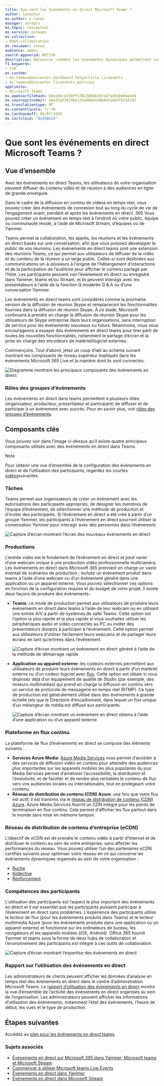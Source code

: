 ```yaml
---
title: Que sont les événements en direct Microsoft Teams ?
author: lanachin
ms.author: v-lanac
manager: serdars
ms.topic: conceptual
ms.service: msteams
ms.collection:
- M365-collaboration
ms.reviewer: sonua
audience: admin
search.appverid: MET150
description: Découvrez comment les événements dynamiques permettent aux utilisateurs de diffuser de la vidéo et du contenu sur des audiences en ligne de grande taille dans Teams, Yammer et en flux.
f1.keywords:
- CSH
ms.custom:
- ms.teamsadmincenter.dashboard.helparticle.liveevents
- ms.teamsadmincenter.liveevents.policies
appliesto:
- Microsoft Teams
ms.openlocfilehash: b4ea5bce539ff178130910297a47add38464e4d4
ms.sourcegitcommit: a6425a536746e129ab8bda3984b5ae63fb316192
ms.translationtype: MT
ms.contentlocale: fr-FR
ms.lasthandoff: 03/07/2020
ms.locfileid: "42558524"
---
```

# <a name="what-are-microsoft-teams-live-events"></a>Que sont les événements en direct Microsoft Teams ?

## <a name="overview"></a>Vue d’ensemble

Avec les événements en direct Teams, les utilisateurs de votre organisation peuvent diffuser du contenu vidéo et de réunion à des audiences en ligne de grande envergure. 

Dans le cadre de la diffusion en continu de vidéos en temps réel, vous pouvez créer des événements de connexion tout au long du cycle de vie de l’engagement avant, pendant et après les événements en direct. 365 Vous pouvez créer un événement en temps réel à l’endroit où votre public, équipe ou communauté réside, à l’aide de Microsoft Stream, d’équipes ou de Yammer.  

Teams permet la collaboration, les appels, les réunions et les événements en direct basés sur une conversation, afin que vous puissiez développer le public de vos réunions. Les événements en direct teams sont une extension des réunions Teams, ce qui permet aux utilisateurs de diffuser de la vidéo et du contenu de la réunion à un large public. Celles-ci sont destinées aux communications un-à-plusieurs à l’origine de l’hébergement d’interactions et de la participation de l’auditoire pour afficher le contenu partagé par l’hôte. Les participants peuvent voir l’événement en direct ou enregistré dans Yammer, teams et/ou Stream, et ils peuvent interagir avec les présentateurs à l’aide de la fonction Q modérée Q & A ou d’une conversation Yammer.

Les événements en direct teams sont considérés comme la prochaine version de la diffusion de réunion Skype et remplaceront les fonctionnalités fournies dans la diffusion de réunion Skype. À ce stade, Microsoft continuera à prendre en charge la diffusion de réunion Skype pour les utilisateurs de Skype entreprise dans leurs organisations, sans interruption de service pour les événements nouveaux ou futurs. Néanmoins, nous vous encourageons à essayer des événements en direct teams pour tirer parti de toutes les nouvelles fonctionnalités, notamment le partage d’écran et la prise en charge des encodeurs de matériel/logiciel externes.

Commençons. Tout d’abord, jetez un coup d’œil au schéma suivant montrant les composants de niveau supérieur impliqués dans les événements Microsoft 365 Live et la manière dont ils sont connectés. 

![Diagramme montrant les principaux composants des événements en direct](../media/teams-live-events.png  "Diagramme montrant les principaux composants des événements en direct, de planification, de production, de plate-forme de flux et de fournisseurs de services de eCDN tiers")

### <a name="event-group-roles"></a>Rôles des groupes d’événements
Les événements en direct dans teams permettent à plusieurs rôles (organisateur, producteur, présentateur et participant) de diffuser et de participer à un événement avec succès. Pour en savoir plus, voir [rôles des groupes d’événements](https://support.office.com/article/get-started-with-microsoft-teams-live-events-d077fec2-a058-483e-9ab5-1494afda578a?ui=en-US&rs=en-US&ad=US#bkmk_roles).

## <a name="key-components"></a>Composants clés
Vous pouvez voir dans l’image ci-dessus qu’il existe quatre principaux composants utilisés avec des événements en direct dans Teams.

> [!NOTE]
> Pour obtenir une vue d’ensemble de la configuration des événements en direct et de l’utilisation des participants, regardez les courtes [vidéos](https://support.office.com/article/video-plan-and-schedule-a-live-event-f92363a0-6d98-46d2-bdd9-f2248075e502)suivantes.

### <a name="scheduling"></a>Tâches
Teams permet aux organisateurs de créer un événement avec les autorisations des participants appropriés, de désigner les membres de l’équipe d’événement, de sélectionner une méthode de production et d’inviter des participants. Si l’événement en direct a été créé à partir d’un groupe Yammer, les participants à l’événement en direct pourront utiliser la conversation Yammer pour interagir avec des personnes dans l’événement. 

![Capture d’écran montrant l’écran des nouveaux événements en direct](../media/teams-live-events-schedule.png "Capture d’écran montrant l’écran nouvel événement en direct pour créer et planifier un événement en direct")

### <a name="production"></a>Productions
L’entrée vidéo est le fondement de l’événement en direct et peut varier d’une webcam unique à une production vidéo professionnelle multicaméra. Les événements en direct dans Microsoft 365 prennent en charge un vaste éventail de scénarios de production ; incluez un événement produit dans teams à l’aide d’une webcam ou d’un événement généré dans une application ou un appareil externe. Vous pouvez sélectionner ces options en fonction de la configuration requise et du budget de votre projet. Il existe deux façons de produire des événements :

- **Teams**: ce mode de production permet aux utilisateurs de produire leurs événements en direct dans teams à l’aide de leur webcam ou en utilisant une entrée A/V à partir de systèmes de salle Teams. Cette option est l’option la plus rapide et la plus rapide si vous souhaitez utiliser les périphériques audio et vidéo connectés au PC ou inviter des présentateurs distants à participer à l’événement. Cette option permet aux utilisateurs d’utiliser facilement leurs webcams et de partager leurs écrans en tant qu’entrées dans l’événement. 

    ![Capture d’écran montrant un événement en direct généré à l’aide de la méthode de démarrage rapide](../media/teams-live-events-quick-start.png "Capture d’écran montrant un événement en direct qui est généré à l’aide du mode de production démarrage rapide")

- **Application ou appareil externe**: les codeurs externes permettent aux utilisateurs de produire leurs événements en direct à partir d’un matériel externe ou d’un codeur logiciel avec [flux](https://stream.microsoft.com). Cette option est idéale si vous disposez déjà d’un équipement de qualité de Studio (par exemple, des mixeurs multimédias) qui prend en charge la diffusion en continu vers un service de protocole de messagerie en temps réel (RTMP). Ce type de production est généralement utilisé dans des événements à grande échelle tels que le Directoire d’encadrement, dans lequel un flux unique d’un mélangeur de média est diffusé aux participants. 

    ![Capture d’écran montrant un événement en direct obtenu à l’aide d’une application ou d’un appareil externe](../media/teams-live-events-external-encoder.png "Capture d’écran montrant un événement en direct qui est réalisé à l’aide de la méthode de production d’une application ou d’un appareil externe")

### <a name="streaming-platform"></a>Plateforme en flux continu
La plateforme de flux d’événements en direct se compose des éléments suivants :

- **Services Azure Media**: [Azure Media Services](https://docs.microsoft.com/azure/media-services/previous/) vous permet d’accéder à des services de diffusion vidéo en continu pour atteindre des audiences plus importantes sur les appareils mobiles les plus populaires du jour. Media Services permet d’améliorer l’accessibilité, la distribution et l’évolutivité, et de faciliter et de rendre plus rentables le contenu de flux vers vos audiences locales ou internationales, tout en protégeant votre contenu.
- **Réseau de distribution de contenu (CDN) Azure**: une fois que votre flux est actif, il est transmis via le [réseau de distribution de contenu (CDN) Azure](https://docs.microsoft.com/azure/cdn/). Azure Media Services fournit un CDN intégré pour les points de terminaison en flux continu. Cela permet d’afficher les flux partout dans le monde sans mise en mémoire tampon.

### <a name="enterprise-content-delivery-network-ecdn"></a>Réseau de distribution de contenu d’entreprise (eCDN)
L’objectif de eCDN est de prendre le contenu vidéo à partir d’Internet et de distribuer le contenu au sein de votre entreprise, sans affecter les performances du réseau. Vous pouvez utiliser l’un des partenaires eCDN certifiés suivants pour optimiser votre réseau en ce qui concerne les événements dynamiques organisés au sein de votre organisation :
- [Ruche](https://www.hivestreaming.com/partners/integration-partners/microsoft/)
- [Kollective](https://kollective.com/ecdn-solutions/microsoft-live-events/)
- [Renforcement](http://www.ramp.com)

### <a name="attendee-experience"></a>Compétences des participants 
L’utilisation des participants est l’aspect le plus important des événements en direct et il est essentiel que les participants puissent participer à l’événement en direct sans problèmes. L’expérience des participants utilise le lecteur de flux (pour les événements produits dans Teams) et le lecteur multimédia Azure (pour les événements produits dans une application ou un appareil externe) et fonctionne sur les ordinateurs de bureau, les navigateurs et les appareils mobiles (iOS, Android). Office 365 fournit Yammer et teams sous la forme de deux hubs de collaboration et l’environnement des participants est intégré à ces outils de collaboration. 

![Capture d’écran montrant l’expertise des événements en direct](../media/teams-live-events-attendee.png "Capture d’écran montrant l’expertise des événements en direct")

### <a name="live-event-usage-report"></a>Rapport sur l’utilisation des événements en direct 
Les administrateurs de clients peuvent afficher les données d’analyse en temps réel des événements en direct dans le centre d’administration Microsoft Teams.  Le [rapport d’utilisation des événements en direct](../teams-analytics-and-reports/teams-live-event-usage-report.md) montre la vue d’ensemble de l’activité des événements en direct organisés au sein de l’organisation.  Les administrateurs peuvent afficher les informations d’utilisation des événements, notamment l’état des événements, l’heure de début, les vues et le type de production.  

## <a name="next-steps"></a>Étapes suivantes
Accédez au [plan pour les événements en direct teams](plan-for-teams-live-events.md).

### <a name="related-topics"></a>Sujets associés
- [Événements en direct sur Microsoft 365 dans Yammer, Microsoft teams et Microsoft Stream](https://docs.microsoft.com/stream/live-event-m365)
- [Commencer à utiliser Microsoft teams Live Events](https://support.office.com/article/d077fec2-a058-483e-9ab5-1494afda578a)
- [Événements en direct dans Yammer](https://support.office.com/article/live-events-in-yammer-4ece0ee2-c268-4636-bf2a-16e454befe57)
- [Événements en direct dans Microsoft Stream](https://docs.microsoft.com/stream/live-event-overview)

 

